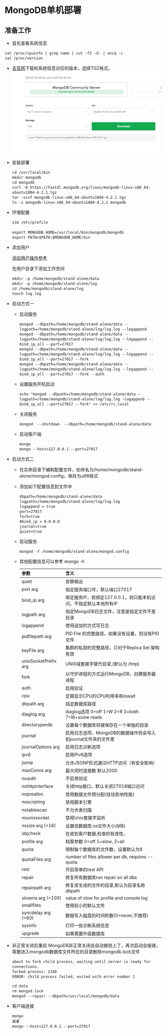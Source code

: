 # MongoDB单机部署

## 准备工作

- 首先查看系统信息
```
cat /proc/cpuinfo | grep name | cut -f2 -d: | uniq -c
cat /proc/version
```
- [去官网](https://www.mongodb.com/download-center/community)下载和系统信息对应的版本，选择TGZ格式。
![](images/mongodb-download.png)
- 安装部署
  ```
  cd /usr/local/bin
  mkdir mongodb
  cd mongodb
  curl -O https://fastdl.mongodb.org/linux/mongodb-linux-x86_64-ubuntu1804-4.2.1.tgz
  tar -xzvf mongodb-linux-x86_64-ubuntu1804-4.2.1.tgz
  ln -s mongodb-linux-x86_64-ubuntu1804-4.2.1 mongodb
  ```
- 环境配置
  ```
  vim /etc/profile
  
  export MONGODB_HOME=/usr/local/bin/mongodb/mongodb
  export PATH=$PATH:$MONGODB_HOME/bin
  ```

- 添加用户

    [添加用户操作参考](../../linux/SUMMARY.md)

    在用户目录下添加工作空间
    ```
    mkdir -p /home/mongodb/stand-alone/data
    mkdir -p /home/mongodb/stand-alone/log
    cd /home/mongodb/stand-alone/log
    touch log.log
    ```    
- 启动方式一
  - 启动服务
    ```
    mongod --dbpath=/home/mongodb/stand-alone/data --logpath=/home/mongodb/stand-alone/log/log.log --logappend  
    mongod --dbpath=/home/mongodb/stand-alone/data --logpath=/home/mongodb/stand-alone/log/log.log --logappend --bind_ip_all --port=27017 
    mongod --dbpath=/home/mongodb/stand-alone/data --logpath=/home/mongodb/stand-alone/log/log.log --logappend --bind_ip_all --port=27017 --fork 
    mongod --dbpath=/home/mongodb/stand-alone/data --logpath=/home/mongodb/stand-alone/log/log.log --logappend --bind_ip_all --port=27017 --fork --auth 
    ```
  - 设置服务开机启动
    ```
    echo "mongod --dbpath=/home/mongodb/stand-alone/data –logpath=/home/mongodb/stand-alone/log/log.log –logappend --bind_ip_all -–port=27017 --fork" >> /etc/rc.local
    ```
  - 关闭服务
    ```
    mongod  --shutdown  --dbpath=/home/mongodb/stand-alone/data
    ```
  - 启动客户端
    ```
    mongo
    mongo --host=127.0.0.1 --port=27017
    ```

- 启动方式二  
  - 在实例目录下编制配置文件，如命名为/home/mongodb/stand-alone/mongod.config，保存为utf8格式
  - 添加如下配置信息到文件中
    ```
    dbpath=/home/mongodb/stand-alone/data
    logpath=/home/mongodb/stand-alone/log/log.log
    logappend = true
    port=27017 
    fork=true 
    #bind_ip = 0.0.0.0
    journal=true 
    quiet=true
    ```
  - 启动服务
    ```
    mongod -f /home/mongodb/stand-alone/mongod.config
    ```
  
  - 其他配置信息可以参考 mongo -h
  
    |参数|含义|
    |---|---|
    |quiet                |                安静输出                                                     |
    |port arg             |                   指定服务端口号，默认端口27017                                     |
    |bind_ip arg          |                      绑定服务IP，若绑定127.0.0.1，则只能本机访问，不指定默认本地所有IP            |
    |logpath arg          |                      指定MongoDB日志文件，注意是指定文件不是目录                          |
    |logappend            |                    使用追加的方式写日志                                           |
    |pidfilepath arg      |                          PID File 的完整路径，如果没有设置，则没有PID文件                 |
    |keyFile arg          |                      集群的私钥的完整路径，只对于Replica Set 架构有效                     |
    |unixSocketPrefix arg |                               UNIX域套接字替代目录,(默认为 /tmp)                   |
    |fork                 |               以守护进程的方式运行MongoDB，创建服务器进程                                 |
    |auth                 |               启用验证                                                      |
    |cpu                  |              定期显示CPU的CPU利用率和iowait                                      |
    |dbpath arg           |                     指定数据库路径                                             |
    |diaglog arg          |                      diaglog选项 0=off 1=W 2=R 3=both 7=W+some reads      |
    |directoryperdb       |                         设置每个数据库将被保存在一个单独的目录                             |
    |journal              |                  启用日志选项，MongoDB的数据操作将会写入到journal文件夹的文件里                 |
    |journalOptions arg   |                             启用日志诊断选项                                    |
    |ipv6                 |               启用IPv6选项                                                  |
    |jsonp                |                允许JSONP形式通过HTTP访问（有安全影响）                                 |
    |maxConns arg         |                       最大同时连接数 默认2000                                    |
    |noauth               |                 不启用验证                                                   |
    |nohttpinterface      |                          关闭http接口，默认关闭27018端口访问                         |
    |noprealloc           |                     禁用数据文件预分配(往往影响性能)                                   |
    |noscripting          |                      禁用脚本引擎                                             |
    |notablescan          |                      不允许表扫描                                             |
    |nounixsocket         |                       禁用Unix套接字监听                                       |
    |nssize arg (=16)     |                           设置信数据库.ns文件大小(MB)                             |
    |objcheck             |                   在收到客户数据,检查的有效性，                                       |
    |profile arg          |                      档案参数 0=off 1=slow, 2=all                           |
    |quota                |                限制每个数据库的文件数，设置默认为8                                       |
    |quotaFiles arg       |                         number of files allower per db, requires --quota|
    |rest                 |               开启简单的rest API                                             |
    |repair               |                 修复所有数据库run repair on all dbs                            |
    |repairpath arg       |                         修复库生成的文件的目录,默认为目录名称dbpath                       |
    |slowms arg (=100)    |                            value of slow for profile and console log    |
    |smallfiles           |                     使用较小的默认文件                                           |
    |syncdelay arg (=60)  |                              数据写入磁盘的时间秒数(0=never,不推荐)                   |
    |sysinfo              |                  打印一些诊断系统信息                                             |
    |upgrade              |                  如果需要升级数据库                                              |

- 非正常关闭后重启
  MongoDB非正常关闭会自动被锁上了，再次启动会报错，需要进入mongodb数据库文件所在的目录删除mongodb.lock文件
  ```
  about to fork child process, waiting until server is ready for connections.
  forked process: 2340
  ERROR: child process failed, exited with error number 1
  ```
  ```
  cd data
  rm mongod.lock
  mongod --repair --dbpath=/usr/local/mongodb/data  
  ```

- 客户端连接
  ```
  mongo 
  或者
  mongo --host=127.0.0.1 --port=27017
  ```
